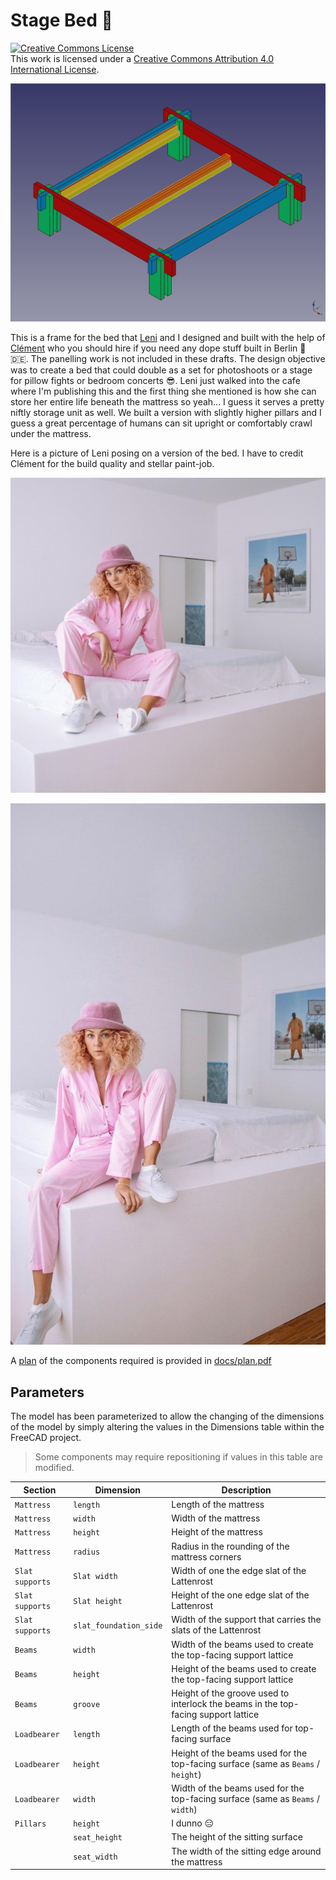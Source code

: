 # Stage Bed :metal:

<a rel="license" href="http://creativecommons.org/licenses/by/4.0/"><img alt="Creative Commons License" style="border-width:0" src="https://i.creativecommons.org/l/by/4.0/80x15.png" /></a><br />This work is licensed under a <a rel="license" href="http://creativecommons.org/licenses/by/4.0/">Creative Commons Attribution 4.0 International License</a>.

![Preview of the bed model when composed](./docs/model-preview.png)

This is a frame for the bed that [Leni][leni] and I designed and built with the
help of [Clément][clement] who you should hire if you need any dope stuff built
in Berlin :bear: :de:. The panelling work is not included in these drafts. The
design objective was to create a bed that could double as a set for photoshoots
or a stage for pillow fights or bedroom concerts :sunglasses:. Leni just walked
into the cafe where I'm publishing this and the first thing she mentioned is
how she can store her entire life beneath the mattress so yeah... I guess it
serves a pretty niftly storage unit as well. We built a version with slightly
higher pillars and I guess a great percentage of humans can sit upright or
comfortably crawl under the mattress.

Here is a picture of Leni posing on a version of the bed. I have to credit
Clément for the build quality and stellar paint-job.

![Leni sitting on the bed with a decent view of the seating area around the mattress](./docs/leni1.jpg)

![Leni sitting on the bed with the floor visible such that it is possible to see how tall the bed approximately is (half as tall as Leni at least)](./docs/leni2.jpg)

A [plan][plan] of the components required is provided in [docs/plan.pdf][plan]

## Parameters

The model has been parameterized to allow the changing of the dimensions of the
model by simply altering the values in the Dimensions table within the FreeCAD
project.

> Some components may require repositioning if values in this table are
> modified.

| Section | Dimension | Description |
|----|----|----|
| `Mattress` | `length` | Length of the mattress|
| `Mattress` | `width` | Width of the mattress|
| `Mattress` | `height` | Height of the mattress|
| `Mattress` | `radius` | Radius in the rounding of the mattress corners|
| `Slat supports` | `Slat width` | Width of one the edge slat of the Lattenrost | 
| `Slat supports` | `Slat height` | Height of the one edge slat of the Lattenrost |
| `Slat supports` | `slat_foundation_side` | Width of the support that carries the slats of the Lattenrost |
| `Beams` | `width` | Width of the beams used to create the top-facing support lattice |
| `Beams` | `height` | Height of the beams used to create the top-facing support lattice |
| `Beams` | `groove` | Height of the groove used to interlock the beams in the top-facing support lattice |
| `Loadbearer` | `length` | Length of the beams used for top-facing surface |
| `Loadbearer` | `height` | Height of the beams used for the top-facing surface (same as `Beams` / `height`) |
| `Loadbearer` | `width` | Width of the beams used for the top-facing surface (same as `Beams` / `width`) |
| `Pillars` | `height` | I dunno :expressionless: |
| | `seat_height` | The height of the sitting surface |
| | `seat_width` | The width of the sitting edge around the mattress |

[plan]: ./docs/plan.pdf
[leni]: https://instagram.com/lenipaperboats
[clement]: https://instagram.com/clecledontplayplay
